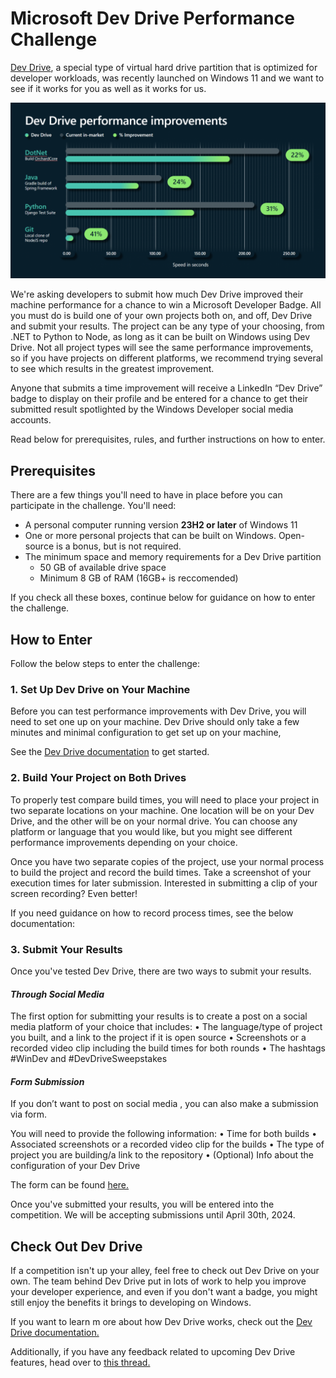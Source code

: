 # Microsoft Dev Drive Performance Challenge

[Dev Drive](https://aka.ms/windex/devdrive/docs), a special type of virtual hard drive partition that is optimized for developer workloads, was recently launched on Windows 11 and we want to see if it works for you as well as it works for us.

![Graphic showing Dev Drive performance improvements for different platforms](DevDrivePerf.png)

We're asking developers to submit how much Dev Drive improved their machine performance for a chance to win a Microsoft Developer Badge. All you must do is build one of your own projects both on, and off, Dev Drive and submit your results. The project can be any type of your choosing, from .NET to Python to Node, as long as it can be built on Windows using Dev Drive. Not all project types will see the same performance improvements, so if you have projects on different platforms, we recommend trying several to see which results in the greatest improvement.

Anyone that submits a time improvement will receive a LinkedIn “Dev Drive” badge to display on their profile and be entered for a chance to get their submitted result spotlighted by the Windows Developer social media accounts. 

Read below for prerequisites, rules, and further instructions on how to enter.

## Prerequisites

There are a few things you'll need to have in place before you can participate in the challenge. You'll need:

* A personal computer running version **23H2 or later** of Windows 11
* One or more personal projects that can be built on Windows. Open-source is a bonus, but is not required.
* The minimum space and memory requirements for a Dev Drive partition
    * 50 GB of available drive space
    * Minimum 8 GB of RAM (16GB+ is reccomended)

If you check all these boxes, continue below for guidance on how to enter the challenge.

## How to Enter 

Follow the below steps to enter the challenge:

### 1. Set Up Dev Drive on Your Machine 

Before you can test performance improvements with Dev Drive, you will need to set one up on your machine. Dev Drive should only take a few minutes and minimal configuration to get set up on your machine,

See the [Dev Drive documentation](https://aka.ms/windex/devdrive/docs) to get started.

### 2. Build Your Project on Both Drives
To properly test compare build times, you will need to place your project in two separate locations on your machine. One location will be on your Dev Drive, and the other will be on your normal drive. You can choose any platform or language that you would like, but you might see different performance improvements depending on your choice.

Once you have two separate copies of the project, use your normal process to build the project and record the build times.  Take a screenshot of your execution times for later submission. Interested in submitting a clip of your screen recording? Even better!  

If you need guidance on how to record process times, see the below documentation:

### 3. Submit Your Results

Once you've tested Dev Drive, there are two ways to submit your results.

#### *Through Social Media*

The first option for submitting your results is to create a post on a social media platform of your choice that includes:
•	The language/type of project you built, and a link to the project if it is open source
•	Screenshots or a recorded video clip including the build times for both rounds
•	The hashtags #WinDev and #DevDriveSweepstakes

#### *Form Submission*

If you don’t want to post on social media , you can also make a submission via form.

You will need to provide the following information:
•	Time for both builds
•	Associated screenshots or a recorded video clip for the builds
•	The type of project you are building/a link to the repository
•	(Optional) Info about the configuration of your Dev Drive

The form can be found [here.]()

Once you've submitted your results, you will be entered into the competition. We will be accepting submissions until April 30th, 2024.  

## Check Out Dev Drive  

If a competition isn't up your alley, feel free to check out Dev Drive on your own. The team behind Dev Drive put in lots of work to help you improve your developer experience, and even if you don't want a badge, you might still enjoy the benefits it brings to developing on Windows.

If you want to learn m ore about how Dev Drive works, check out the [Dev Drive documentation.](https://aka.ms/windex/devdrive/docs)

Additionally, if you have any feedback related to upcoming Dev Drive features, head over to [this thread.](https://aka.ms/windex/devdrive/feedback)
